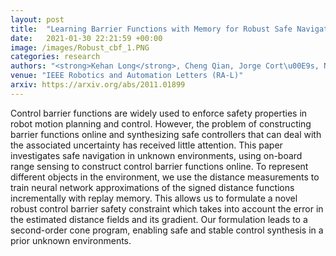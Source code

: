```yaml
---
layout: post
title:  "Learning Barrier Functions with Memory for Robust Safe Navigation"
date:   2021-01-30 22:21:59 +00:00
image: /images/Robust_cbf_1.PNG
categories: research
authors: "<strong>Kehan Long</strong>, Cheng Qian, Jorge Cort\u00E9s, Nikolay Atanasov"
venue: "IEEE Robotics and Automation Letters (RA-L)"
arxiv: https://arxiv.org/abs/2011.01899
---
```


Control barrier functions are widely used to enforce safety properties in robot motion planning and control. However, the problem of constructing barrier functions online and synthesizing safe controllers that can deal with the associated uncertainty has received little attention. This paper investigates safe navigation in unknown environments, using on-board range sensing to construct control barrier functions online. To represent different objects in the environment, we use the distance measurements to train neural network approximations of the signed distance functions incrementally with replay memory. This allows us to formulate a novel robust control barrier safety constraint which takes into account the error in the estimated distance fields and its gradient. Our formulation leads to a second-order cone program, enabling safe and stable control synthesis in a prior unknown environments.
